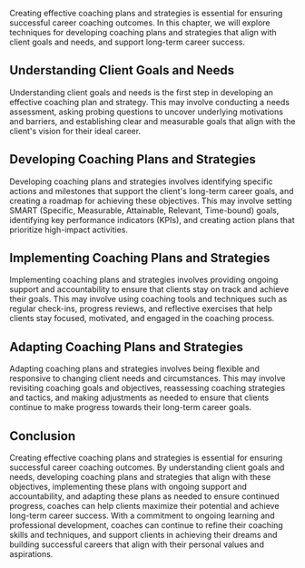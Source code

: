 
Creating effective coaching plans and strategies is essential for ensuring successful career coaching outcomes. In this chapter, we will explore techniques for developing coaching plans and strategies that align with client goals and needs, and support long-term career success.

Understanding Client Goals and Needs
------------------------------------

Understanding client goals and needs is the first step in developing an effective coaching plan and strategy. This may involve conducting a needs assessment, asking probing questions to uncover underlying motivations and barriers, and establishing clear and measurable goals that align with the client's vision for their ideal career.

Developing Coaching Plans and Strategies
----------------------------------------

Developing coaching plans and strategies involves identifying specific actions and milestones that support the client's long-term career goals, and creating a roadmap for achieving these objectives. This may involve setting SMART (Specific, Measurable, Attainable, Relevant, Time-bound) goals, identifying key performance indicators (KPIs), and creating action plans that prioritize high-impact activities.

Implementing Coaching Plans and Strategies
------------------------------------------

Implementing coaching plans and strategies involves providing ongoing support and accountability to ensure that clients stay on track and achieve their goals. This may involve using coaching tools and techniques such as regular check-ins, progress reviews, and reflective exercises that help clients stay focused, motivated, and engaged in the coaching process.

Adapting Coaching Plans and Strategies
--------------------------------------

Adapting coaching plans and strategies involves being flexible and responsive to changing client needs and circumstances. This may involve revisiting coaching goals and objectives, reassessing coaching strategies and tactics, and making adjustments as needed to ensure that clients continue to make progress towards their long-term career goals.

Conclusion
----------

Creating effective coaching plans and strategies is essential for ensuring successful career coaching outcomes. By understanding client goals and needs, developing coaching plans and strategies that align with these objectives, implementing these plans with ongoing support and accountability, and adapting these plans as needed to ensure continued progress, coaches can help clients maximize their potential and achieve long-term career success. With a commitment to ongoing learning and professional development, coaches can continue to refine their coaching skills and techniques, and support clients in achieving their dreams and building successful careers that align with their personal values and aspirations.
